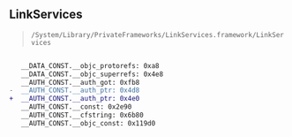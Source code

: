 ## LinkServices

> `/System/Library/PrivateFrameworks/LinkServices.framework/LinkServices`

```diff

   __DATA_CONST.__objc_protorefs: 0xa8
   __DATA_CONST.__objc_superrefs: 0x4e8
   __AUTH_CONST.__auth_got: 0xfb8
-  __AUTH_CONST.__auth_ptr: 0x4d8
+  __AUTH_CONST.__auth_ptr: 0x4e0
   __AUTH_CONST.__const: 0x2e90
   __AUTH_CONST.__cfstring: 0x6b80
   __AUTH_CONST.__objc_const: 0x119d0

```
